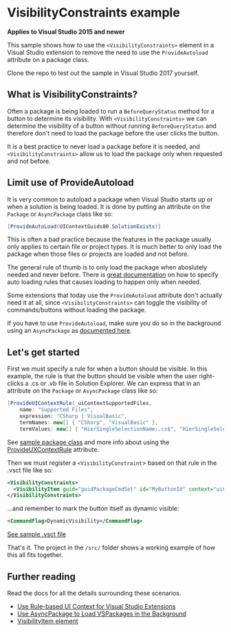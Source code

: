 # VisibilityConstraints example

**Applies to Visual Studio 2015 and newer**

This sample shows how to use the `<VisibilityConstraints>` element in a Visual Studio extension to remove the need to use the `ProvideAutoload` attribute on a package class.

Clone the repo to test out the sample in Visual Studio 2017 yourself.

## What is VisibilityConstraints?
Often a package is being loaded to run a `BeforeQueryStatus` method for a button to determine its visibility. With `<VisibilityConstraints>` we can determine the visibility of a button without running `BeforeQueryStatus` and therefore don't need to load the package before the user clicks the button.

It is a best practice to never load a package before it is needed, and `<VisibilityConstraints>` allow us to load the package only when requested and not before.

## Limit use of ProvideAutoload
It is very common to autoload a package when Visual Studio starts up or when a solution is being loaded. It is done by putting an attribute on the `Package` or `AsyncPackage` class like so:

```c#
[ProvideAutoLoad(UIContextGuids80.SolutionExists)]  
```

This is often a bad practice because the features in the package usually only applies to certain file or project types. It is much better to only load the package when those files or projects are loaded and not before.

The general rule of thumb is to only load the package when aboslutely needed and never before. There is [great documentation][uicontext] on how to specify auto loading rules that causes loading to happen only when needed.

Some extensions that today use the `ProvideAutoload` attribute don't actually need it at all, since `<VisibilityConstraints>` can toggle the visibility of commands/buttons without loading the package. 

If you have to use `ProvideAutoload`, make sure you do so in the background using an `AsyncPackage` as [documented here][asyncpackage].

## Let's get started
First we must specify a rule for when a button should be visible. In this example, the rule is that the button should be visible when the user right-clicks a .cs or .vb file in Solution Explorer. We can express that in an attribute on the `Package` or `AsyncPackage` class like so:

```csharp
[ProvideUIContextRule(_uiContextSupportedFiles,
    name: "Supported Files",
    expression: "CSharp | VisualBasic",
    termNames: new[] { "CSharp", "VisualBasic" },
    termValues: new[] { "HierSingleSelectionName:.cs$", "HierSingleSelectionName:.vb$" })]
```

See [sample package class](src/MyPackage.cs) and more info about using the [ProvideUXContextRule][uicontext] attribute.

Then we must register a `<VisibilityConstraint`> based on that rule in the .vsct file like so:

```xml
<VisibilityConstraints>
  <VisibilityItem guid="guidPackageCmdSet" id="MyButtonId" context="uiContextSupportedFiles" />
</VisibilityConstraints>
```

...and remember to mark the button itself as dynamic visible:
 
```xml
<CommandFlag>DynamicVisibility</CommandFlag>
```

[See sample .vsct file](src/VsCommandTable.vsct)

That's it. The project in the `/src/` folder shows a working example of how this all fits together.

## Further reading
Read the docs for all the details surrounding these scenarios.

* [Use Rule-based UI Context for Visual Studio Extensions][uicontext]
* [Use AsyncPackage to Load VSPackages in the Background][asyncpackage]
* [VisibilityItem element][visibilityitem]

[uicontext]: https://docs.microsoft.com/visualstudio/extensibility/how-to-use-rule-based-ui-context-for-visual-studio-extensions
[asyncpackage]: https://docs.microsoft.com/visualstudio/extensibility/how-to-use-asyncpackage-to-load-vspackages-in-the-background
[visibilityitem]: https://docs.microsoft.com/en-us/visualstudio/extensibility/visibilityitem-element